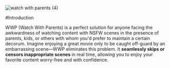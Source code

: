 ![watch with parents (4)](https://github.com/user-attachments/assets/c9583e29-f936-4518-b502-7bcd1603f40b)

#Introduction 

WWP (Watch With Parents) is a perfect solution for anyone facing the awkwardness of watching content with NSFW scenes in the presence of parents, kids, or others with whom you'd prefer to maintain a certain decorum. Imagine enjoying a great movie only to be caught off-guard by an embarrassing scene—WWP eliminates this problem. It **seamlessly skips or censors inappropriate scenes** in real time, allowing you to enjoy your favorite content worry-free and with confidence.
